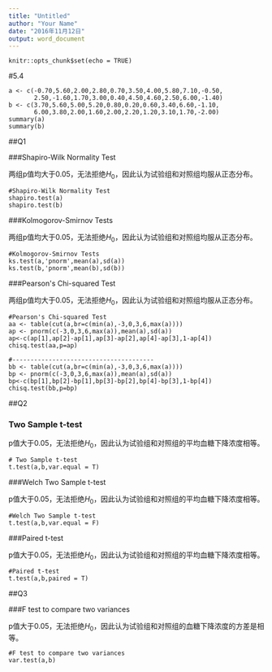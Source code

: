 ```yaml
---
title: "Untitled"
author: "Your Name"
date: "2016年11月12日"
output: word_document
---
```


```{r setup, include=FALSE}
knitr::opts_chunk$set(echo = TRUE)
```


#5.4

```{r}
a <- c(-0.70,5.60,2.00,2.80,0.70,3.50,4.00,5.80,7.10,-0.50,
       2.50,-1.60,1.70,3.00,0.40,4.50,4.60,2.50,6.00,-1.40)
b <- c(3.70,5.60,5.00,5.20,0.80,0.20,0.60,3.40,6.60,-1.10,
       6.00,3.80,2.00,1.60,2.00,2.20,1.20,3.10,1.70,-2.00)
summary(a)
summary(b)
```


##Q1

###Shapiro-Wilk Normality Test

两组p值均大于0.05，无法拒绝$H_0$，因此认为试验组和对照组均服从正态分布。

```{r, warning=FALSE}
#Shapiro-Wilk Normality Test
shapiro.test(a)
shapiro.test(b)
```

###Kolmogorov-Smirnov Tests

两组p值均大于0.05，无法拒绝$H_0$，因此认为试验组和对照组均服从正态分布。

```{r, warning=FALSE}
#Kolmogorov-Smirnov Tests
ks.test(a,'pnorm',mean(a),sd(a))
ks.test(b,'pnorm',mean(b),sd(b))
```

###Pearson's Chi-squared Test

两组p值均大于0.05，无法拒绝$H_0$，因此认为试验组和对照组均服从正态分布。

```{r, warning=FALSE}
#Pearson's Chi-squared Test
aa <- table(cut(a,br=c(min(a),-3,0,3,6,max(a))))
ap <- pnorm(c(-3,0,3,6,max(a)),mean(a),sd(a))
ap<-c(ap[1],ap[2]-ap[1],ap[3]-ap[2],ap[4]-ap[3],1-ap[4])
chisq.test(aa,p=ap)

#---------------------------------------
bb <- table(cut(a,br=c(min(a),-3,0,3,6,max(a))))
bp <- pnorm(c(-3,0,3,6,max(a)),mean(a),sd(a))
bp<-c(bp[1],bp[2]-bp[1],bp[3]-bp[2],bp[4]-bp[3],1-bp[4])
chisq.test(bb,p=bp)

```


##Q2

### Two Sample t-test

p值大于0.05，无法拒绝$H_0$，因此认为试验组和对照组的平均血糖下降浓度相等。
```{r, warning=FALSE}
# Two Sample t-test
t.test(a,b,var.equal = T)
```


###Welch Two Sample t-test

p值大于0.05，无法拒绝$H_0$，因此认为试验组和对照组的平均血糖下降浓度相等。

```{r, warning=FALSE}
#Welch Two Sample t-test
t.test(a,b,var.equal = F)
```

###Paired t-test

p值大于0.05，无法拒绝$H_0$，因此认为试验组和对照组的平均血糖下降浓度相等。

```{r, warning=FALSE}
#Paired t-test
t.test(a,b,paired = T)
```


##Q3

###F test to compare two variances

p值大于0.05，无法拒绝$H_0$，因此认为试验组和对照组的血糖下降浓度的方差是相等。

```{r, warning=FALSE}
#F test to compare two variances
var.test(a,b)
```

